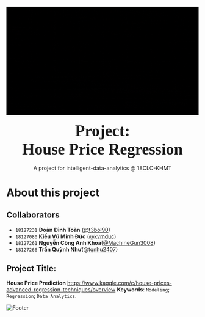 <!-- Add banner here -->
![Banner](imgs/banners.gif)

<div style="text-align: center">
    <span style="font-size: 3em; font-weight: 700; font-family: Consolas">
        Project: <br>
        House Price Regression
    </span>
    <br><br>
    <span style="">
        A project for intelligent-data-analytics @ 18CLC-KHMT
    </span>
</div>

<div style="page-break-after: always"></div>

# About this project

## Collaborators

- `18127231` **Đoàn Đình Toàn** ([@t3bol90](https://github.com/t3bol90))
- `18127080` **Kiều Vũ Minh Đức** ([@kvmduc](https://github.com/kvmduc))
- `18127261` **Nguyễn Công Anh Khoa**([@MachineGun3008](https://github.com/MachineGun3008))
- `18127266` **Trần Quỳnh Như**([@tqnhu2407](https://github.com/tqnhu2407))

## Project Title:

**House Price Prediction**
https://www.kaggle.com/c/house-prices-advanced-regression-techniques/overview
**Keywords**: `Modeling`; `Regression`; `Data Analytics`.

<div style="page-break-after: always"></div>

![Footer](https://i.imgur.com/PSMD4pJ.png)
